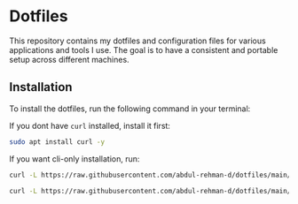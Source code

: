 # Dotfiles
This repository contains my dotfiles and configuration files for various applications and tools I use. The goal is to have a consistent and portable setup across different machines.

## Installation
To install the dotfiles, run the following command in your terminal:

If you dont have `curl` installed, install it first:
```bash
sudo apt install curl -y
```

If you want cli-only installation, run:
```bash
curl -L https://raw.githubusercontent.com/abdul-rehman-d/dotfiles/main/install.sh | bash -s -- --cli-only
```

```bash
curl -L https://raw.githubusercontent.com/abdul-rehman-d/dotfiles/main/install.sh | bash
```
